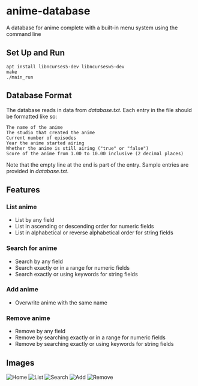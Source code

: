 # anime-database
A database for anime complete with a built-in menu system using the command line

## Set Up and Run
```
apt install libncurses5-dev libncursesw5-dev
make
./main_run
```

## Database Format
The database reads in data from *database.txt*. Each entry in the file should be formatted like so:
```
The name of the anime 
The studio that created the anime 
Current number of episodes
Year the anime started airing
Whether the anime is still airing ("true" or "false")
Score of the anime from 1.00 to 10.00 inclusive (2 decimal places)

```

Note that the empty line at the end is part of the entry. Sample entries are provided in *database.txt*.  

## Features 
### List anime
- List by any field 
- List in ascending or descending order for numeric fields
- List in alphabetical or reverse alphabetical order for string fields

### Search for anime
- Search by any field
- Search exactly or in a range for numeric fields 
- Search exactly or using keywords for string fields 

### Add anime
- Overwrite anime with the same name 

### Remove anime
- Remove by any field 
- Remove by searching exactly or in a range for numeric fields
- Remove by searching exactly or using keywords for string fields 

## Images
![Home](https://starship.jerrytq.com/anime-database/docs/home.png)
![List](https://starship.jerrytq.com/anime-database/docs/list-anime.png)
![Search](https://starship.jerrytq.com/anime-database/docs/search-anime.png)
![Add](https://starship.jerrytq.com/anime-database/docs/add-anime.png)
![Remove](https://starship.jerrytq.com/anime-database/docs/remove-anime.png)
